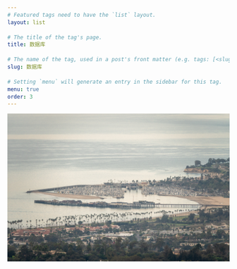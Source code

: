 ```yaml
---
# Featured tags need to have the `list` layout.
layout: list

# The title of the tag's page.
title: 数据库

# The name of the tag, used in a post's front matter (e.g. tags: [<slug>]).
slug: 数据库

# Setting `menu` will generate an entry in the sidebar for this tag.
menu: true
order: 3
---
```


![alt text](/assets/imgs/clayton-cardinalli-OLS57j5VOoo-unsplash.jpg)
